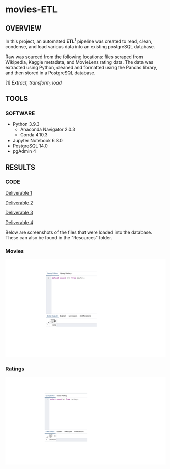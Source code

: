 # movies-ETL

## OVERVIEW

In this project, an automated **ETL**<sup>1</sup> pipeline was created to read, clean, condense, and load various data into an existing postgreSQL database.

Raw was sourced from the following locations: files scraped from Wikipedia, Kaggle metadata, and MovieLens rating data. The data was extracted using Python, cleaned and formatted using the Pandas library, and then stored in a PostgreSQL database.


[1] *Extract, transform, load*

## **TOOLS**

### SOFTWARE

* Python 3.9.3
  * Anaconda Navigator 2.0.3
  * Conda 4.10.3   
* Jupyter Notebook 6.3.0 
* PostgreSQL 14.0
* pgAdmin 4


## RESULTS

### CODE

[Deliverable 1](https://github.com/farwaali08/movies-ETL/blob/a21faa3f31ea0f9fddccd18c5a5868764e21637f/ETL_function_test.ipynb)

[Deliverable 2](https://github.com/farwaali08/movies-ETL/blob/a21faa3f31ea0f9fddccd18c5a5868764e21637f/ETL_clean_wiki_movies.ipynb)

[Deliverable 3](https://github.com/farwaali08/movies-ETL/blob/a21faa3f31ea0f9fddccd18c5a5868764e21637f/ETL_clean_kaggle_data.ipynb)

[Deliverable 4](https://github.com/farwaali08/movies-ETL/blob/a21faa3f31ea0f9fddccd18c5a5868764e21637f/ETL_create_database.ipynb)


Below are screenshots of the files that were loaded into the database. These can also be found in the "Resources" folder.

### **Movies**
![alt_text](https://github.com/farwaali08/movies-ETL/blob/f1d0fecffc9c134922e91a01d073ffb8e4b818c7/Resources/movies_query.png)

### **Ratings**
![alt_text](https://github.com/farwaali08/movies-ETL/blob/f1d0fecffc9c134922e91a01d073ffb8e4b818c7/Resources/ratings_query.png)
